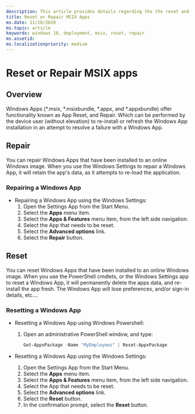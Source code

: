 ```yaml
---
description: This article provides details regarding the the reset and repair of MSIX apps that have been deployed to a device.
title: Reset or Repair MSIX Apps
ms.date: 11/10/2020
ms.topic: article
keywords: windows 10, deployment, msix, reset, repair
ms.assetid:  
ms.localizationpriority: medium
---
```

  
# Reset or Repair MSIX apps

## Overview

Windows Apps (*.msix, *.msixbundle, *.appx, and *.appxbundle) offer functionality known as App Reset, and Repair. Which can be performed by the device user (without elevation) to re-install or refresh the Windows App installation in an attempt to resolve a failure with a Windows App.

## Repair

You can repair Windows Apps that have been installed to an online Windows image. When you use the Windows Settings to repair a Windows App, it will retain the app's data, as it attempts to re-load the application.

### Repairing a Windows App

* Repairing a Windows App using the Windows Settings:
    1. Open the Settings App from the Start Menu.
    1. Select the **Apps** menu item.
    1. Select the **Apps & Features** menu item, from the left side navigation.
    1. Select the App that needs to be reset.
    1. Select the **Advanced options** link.
    1. Select the **Repair** button.


## Reset

You can reset Windows Apps that have been installed to an online Windows image. When you use the PowerShell cmdlets, or the Windows Settings app to reset a Windows App, it will permanently delete the apps data, and re-install the app fresh. The Windows App will lose preferences, and/or sign-in details, etc....


### Resetting a Windows App

* Resetting a Windows App using Windows Powershell: 
    1. Open an administrative PowerShell window, and type:
        ```PowerShell
        Get-AppxPackage -Name "MyEmployees" | Reset-AppxPackage
        ```

* Resetting a Windows App using the Windows Settings:
    1. Open the Settings App from the Start Menu.
    1. Select the **Apps** menu item.
    1. Select the **Apps & Features** menu item, from the left side navigation.
    1. Select the App that needs to be reset.
    1. Select the **Advanced options** link.
    1. Select the **Reset** button.
    1. In the confirmation prompt, select the **Reset** button.
